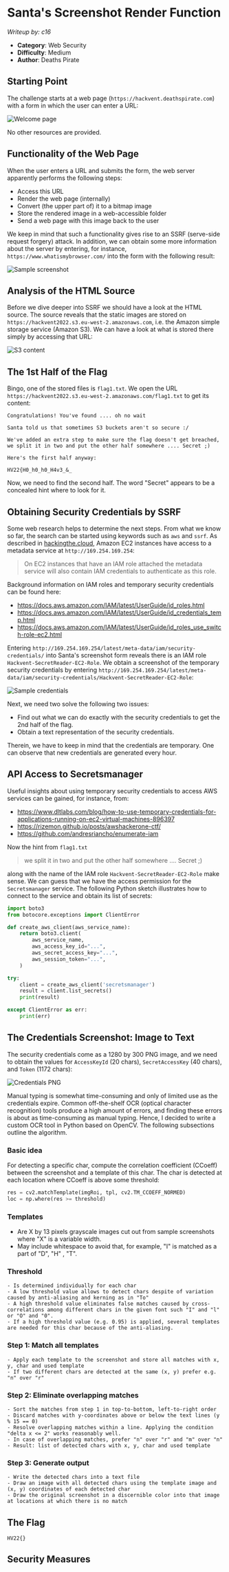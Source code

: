 # Santa's Screenshot Render Function

*Writeup by: c16*

  * **Category**: Web Security
  * **Difficulty**: Medium
  * **Author**: Deaths Pirate

## Starting Point
The challenge starts at a web page (`https://hackvent.deathspirate.com`) with a form in which the user can enter a URL:

![Welcome page](images/welcome.png)

No other resources are provided.

## Functionality of the Web Page

When the user enters a URL and submits the form, the web server apparently performs the following steps:

* Access this URL
* Render the web page (internally)
* Convert (the upper part of) it to a bitmap image
* Store the rendered image in a web-accessible folder
* Send a web page with this image back to the user

We keep in mind that such a functionality gives rise to an SSRF (serve-side request forgery) attack. In addition, we can obtain some more information about the server by entering, for instance, `https://www.whatismybrowser.com/` into the form with the following result:

![Sample screenshot](images/whatismybrowser.png)

## Analysis of the HTML Source

Before we dive deeper into SSRF we should have a look at the HTML source. The source reveals that the static images are stored on `https://hackvent2022.s3.eu-west-2.amazonaws.com`, i.e. the Amazon simple storage service (Amazon S3). We can have a look at what is stored there simply by accessing that URL:

![S3 content](images/s3.png)

## The 1st Half of the Flag

Bingo, one of the stored files is `flag1.txt`. We open the URL `https://hackvent2022.s3.eu-west-2.amazonaws.com/flag1.txt` to get its content:

```
Congratulations! You've found .... oh no wait

Santa told us that sometimes S3 buckets aren't so secure :/

We've added an extra step to make sure the flag doesn't get breached, we split it in two and put the other half somewhere .... Secret ;)

Here's the first half anyway:

HV22{H0_h0_h0_H4v3_&_
```

Now, we need to find the second half. The word "Secret" appears to be a concealed hint where to look for it.

## Obtaining Security Credentials by SSRF

Some web research helps to determine the next steps. From what we know so far, the search can be started using keywords such as `aws` and `ssrf`. As described in [hackingthe.cloud](https://hackingthe.cloud/aws/exploitation/ec2-metadata-ssrf/), Amazon EC2 instances have access to a metadata service at `http://169.254.169.254`:

> On EC2 instances that have an IAM role attached the metadata service will also contain IAM credentials to authenticate as this role.

Background information on IAM roles and temporary security credentials can be found here:

* https://docs.aws.amazon.com/IAM/latest/UserGuide/id_roles.html
* https://docs.aws.amazon.com/IAM/latest/UserGuide/id_credentials_temp.html
* https://docs.aws.amazon.com/IAM/latest/UserGuide/id_roles_use_switch-role-ec2.html

Entering `http://169.254.169.254/latest/meta-data/iam/security-credentials/` into Santa's screenshot form reveals there is an IAM role `Hackvent-SecretReader-EC2-Role`. We obtain a screenshot of the temporary security credentials by entering `http://169.254.169.254/latest/meta-data/iam/security-credentials/Hackvent-SecretReader-EC2-Role`:

![Sample credentials](images/credentials.png)

Next, we need two solve the following two issues:

* Find out what we can do exactly with the security credentials to get the 2nd half of the flag.
* Obtain a text representation of the security credentials.

Therein, we have to keep in mind that the credentials are temporary. One can observe that new credentials are generated every hour.

## API Access to Secretsmanager

Useful insights about using temporary security credentials to access AWS services can be gained, for instance, from:
* https://www.dltlabs.com/blog/how-to-use-temporary-credentials-for-applications-running-on-ec2-virtual-machines-896397
* https://rizemon.github.io/posts/awshackerone-ctf/
* https://github.com/andresriancho/enumerate-iam

Now the hint from `flag1.txt`

> we split it in two and put the other half somewhere .... Secret ;)

along with the name of the IAM role `Hackvent-SecretReader-EC2-Role` make sense. We can guess that we have the access permission for the `Secretsmanager` service. The following Python sketch illustrates how to connect to the service and obtain its list of secrets:

```Python
import boto3
from botocore.exceptions import ClientError

def create_aws_client(aws_service_name):
    return boto3.client(
        aws_service_name,
        aws_access_key_id="...",
        aws_secret_access_key="...",
        aws_session_token="...",
    )

try:
    client = create_aws_client('secretsmanager')
    result = client.list_secrets()
    print(result)

except ClientError as err:
    print(err)
```

## The Credentials Screenshot: Image to Text

The security credentials come as a 1280 by 300 PNG image, and we need to obtain the values for `AccessKeyId` (20 chars), `SecretAccessKey` (40 chars), and `Token` (1172 chars):

![Credentials PNG](images/credentials_for_ocr.png)

Manual typing is somewhat time-consuming and only of limited use as the credentials expire. Common off-the-shelf OCR (optical character recognition) tools produce a high amount of errors, and finding these errors is about as time-consuming as manual typing. Hence, I decided to write a custom OCR tool in Python based on OpenCV. The following subsections outline the algorithm.

### Basic idea

For detecting a specific char, compute the correlation coefficient (CCoeff) between the screenshot and a template of this char. The char is detected at each location where CCoeff is above some threshold:

```Python
res = cv2.matchTemplate(imgRoi, tpl, cv2.TM_CCOEFF_NORMED)
loc = np.where(res >= threshold)
```

### Templates

* Are X by 13 pixels grayscale images cut out from sample screenshots where "X" is a variable width.
* May include whitespace to avoid that, for example, "I" is matched as a part of "D", "H" , "T".

### Threshold
	- Is determined individually for each char
	- A low threshold value allows to detect chars despite of variation caused by anti-aliasing and kerning as in "To"
	- A high threshold value eliminates false matches caused by cross-correlations among different chars in the given font such "I" and "l" or "O" and "0".
	- If a high threshold value (e.g. 0.95) is applied, several templates are needed for this char because of the anti-aliasing.


### Step 1: Match all templates
	- Apply each template to the screenshot and store all matches with x, y, char and used template
	- If two different chars are detected at the same (x, y) prefer e.g. "n" over "r"

### Step 2: Eliminate overlapping matches
	- Sort the matches from step 1 in top-to-bottom, left-to-right order
	- Discard matches with y-coordinates above or below the text lines (y % 15 == 0)
	- Resolve overlapping matches within a line. Applying the condition "delta x <= 2" works reasonably well.
	- In case of overlapping matches, prefer "n" over "r" and "m" over "n" 
	- Result: list of detected chars with x, y, char and used template
	
### Step 3: Generate output
	- Write the detected chars into a text file
	- Draw an image with all detected chars using the template image and (x, y) coordinates of each detected char
	- Draw the original screenshot in a discernible color into that image at locations at which there is no match


## The Flag

`HV22{}`

## Security Measures
